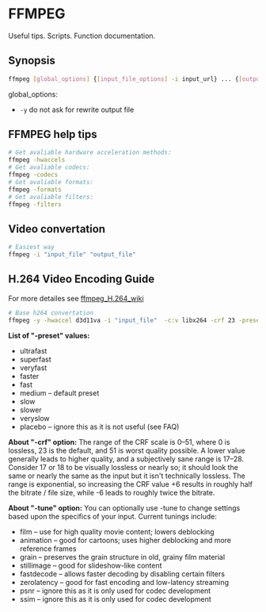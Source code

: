 # FFMPEG
Useful tips. Scripts. Function documentation.
## Synopsis
```bash 
ffmpeg [global_options] {[input_file_options] -i input_url} ... {[output_file_options] output_url} ...
```
global_options:
* ```-y``` do not ask for rewrite output file

## FFMPEG help tips
```bash
# Get avaliable hardware acceleration methods:
ffmpeg -hwaccels
# Get avaliable codecs:
ffmpeg -codecs
# Get avaliable formats:
ffmpeg -formats
# Get avaliable filters:
ffmpeg -filters
```
## Video convertation
```bash 
# Easiest way
ffmpeg -i "input_file" "output_file"
```
## H.264 Video Encoding Guide
For more detailes see [ffmpeg_H.264_wiki](https://trac.ffmpeg.org/wiki/Encode/H.264)

```bash
# Base h264 convertation
ffmpeg -y -hwaccel d3d11va -i "input_file"  -c:v libx264 -crf 23 -preset veryslow -tune zerolatency "output_file.mp4"
```

**List of "-preset" values:**
* ultrafast
* superfast
* veryfast
* faster
* fast
* medium – default preset
* slow
* slower
* veryslow
* placebo – ignore this as it is not useful (see FAQ)

**About "-crf" option:**
The range of the CRF scale is 0–51, where 0 is lossless, 23 is the default, and 51 is worst quality possible. A lower value generally leads to higher quality, and a subjectively sane range is 17–28. Consider 17 or 18 to be visually lossless or nearly so; it should look the same or nearly the same as the input but it isn't technically lossless.
The range is exponential, so increasing the CRF value +6 results in roughly half the bitrate / file size, while -6 leads to roughly twice the bitrate.

**About "-tune" option:**
You can optionally use -tune to change settings based upon the specifics of your input. 
Current tunings include:
* film – use for high quality movie content; lowers deblocking
* animation – good for cartoons; uses higher deblocking and more reference frames
* grain – preserves the grain structure in old, grainy film material
* stillimage – good for slideshow-like content
* fastdecode – allows faster decoding by disabling certain filters
* zerolatency – good for fast encoding and low-latency streaming
* psnr – ignore this as it is only used for codec development
* ssim – ignore this as it is only used for codec development




